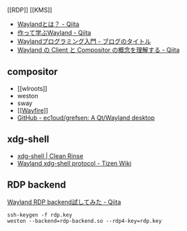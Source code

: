 [[RDP]]
[[KMS]]

- [Waylandとは？ - Qiita](https://qiita.com/maueki/items/9a3a8791a05c00b34c29)
- [作って学ぶWayland - Qiita](https://qiita.com/maueki/items/34323b2762e3c3342c51)
- [Waylandプログラミング入門 - ブログのタイトル](http://d.hatena.ne.jp/devm33/20140422/1398182440)
- [Wayland の Client と Compositor の概念を理解する - Qiita](https://qiita.com/naohikowatanabe/items/06a8b988b89b4b1ec899)

## compositor
- [[wlroots]]
- weston
- sway
- [[[Wayfire](https://wayfire.org/)]]
- [GitHub - ec1oud/grefsen: A Qt/Wayland desktop](https://github.com/ec1oud/grefsen)

## xdg-shell
- [xdg-shell | Clean Rinse](http://blog.mecheye.net/2014/06/xdg-shell/)
- [Wayland xdg-shell protocol - Tizen Wiki](https://wiki.tizen.org/Wayland_xdg-shell_protocol)

## RDP backend

[Wayland RDP backend試してみた - Qiita](https://qiita.com/junjihashimoto@github/items/2c37ee557360a6459926)

```
ssh-keygen -f rdp.key
weston --backend=rdp-backend.so --rdp4-key=rdp.key
```
